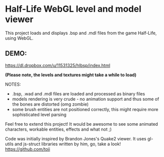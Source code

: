Half-Life WebGL level and model viewer
======================================

This project loads and displays .bsp and .mdl files from the game Half-Life, using WebGL.

DEMO:
-----
https://dl.dropbox.com/u/11531325/hlbsp/index.html

**(Please note, the levels and textures might take a while to load)**


NOTES:
- .bsp, .wad and .mdl files are loaded and processed as binary files
- models rendering is very crude - no animation support and thus some of the bones are distorted (omg zombie)
- some brush entities are not positioned correctly, this might require more sophisticated level parsing 


Feel free to extend this project! It would be awesome to see some animated characters, workable entities, effects and what not ;)



Code was initially inspired by Brandon Jones's Quake2 viewer.
It uses gl-utils and js-struct libraries written by him, go, take a look!
https://github.com/toji




